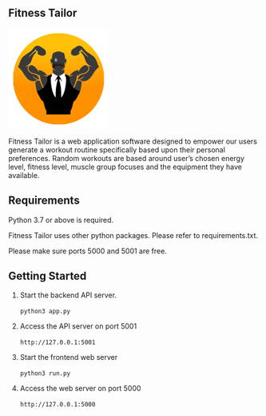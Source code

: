 ## Fitness Tailor

<html>

<img src="application/static/images/logo.png" width="200">

</html>

Fitness Tailor is a web application software designed to empower our users generate a workout routine specifically based upon their personal preferences. Random workouts are based around user’s chosen energy level, fitness level, muscle group focuses and the equipment they have available. 

## Requirements

Python 3.7 or above is required.

Fitness Tailor uses other python packages. Please refer to requirements.txt.

Please make sure ports 5000 and 5001 are free.

## Getting Started

1. Start the backend API server.

   `python3 app.py`

2. Access the API server on port 5001

    `http://127.0.0.1:5001`

3. Start the frontend web server

    `python3 run.py`

4. Access the web server on port 5000

    `http://127.0.0.1:5000`
